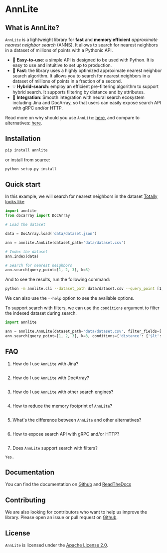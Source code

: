 # AnnLite


## What is AnnLite?

`AnnLite` is a lightweight library for **fast** and **memory efficient** *approximate nearest neighbor search* (ANNS).
It allows to search for nearest neighbors in a dataset of millions of points with a Pythonic API.

- 🐥 **Easy-to-use**: a simple API is designed to be used with Python. It is easy to use and intuitive to set up to production.
- 🐎 **Fast**: the library uses a highly optimized approximate nearest neighbor search algorithm. It allows you to
    search for nearest neighbors in a dataset of millions of points in a fraction of a second.
- 💡 **Hybrid-search**: employ an efficient pre-filtering algorithm to support hybrid search. It supports filtering
    by distance and by attributes.
- 🍱 **Integration**: Smooth integration with neural search ecosystem including Jina and DocArray, so that users can easily
    expose search API with gRPC and/or HTTP.

Read more on why should you use `AnnLite`: [here](), and compare to alternatives: [here]().


## Installation

```bash
pip install annlite
```

or install from source:

```bash
python setup.py install
```

## Quick start

In this example, we will search for nearest neighbors in the dataset [Totally looks like]()

```python
import annlite
from docarray import DocArray

# Load the dataset

data = DocArray.load('data/dataset.json')

ann = annlite.AnnLite(dataset_path='data/dataset.csv')

# Index the dataset
ann.index(data)

# Search for nearest neighbors
ann.search(query_point=[1, 2, 3], k=3)
```

And to see the results, run the following command:

```bash
python -m annlite.cli --dataset_path data/dataset.csv --query_point [1, 2, 3] --k 3
```

We can also use the `--help` option to see the available options.

To support search with filters, we can use the `conditions` argument to filter the indexed dataset during search.

```python
import annlite

ann = annlite.AnnLite(dataset_path='data/dataset.csv', filter_fields=['city'])
ann.search(query_point=[1, 2, 3], k=3, conditions={'distance': {'$lt': 1}})
```

## FAQ

1. How do I use `AnnLite` with Jina?

```python
```

2. How do I use `AnnLite` with DocArray?

```python
```

3. How do I use `AnnLite` with other search engines?

```python
```

4. How to reduce the memory footprint of `AnnLite`?

```python
```

5. What's the difference between `AnnLite` and other alternatives?

```python
```

6. How to expose search API with gRPC and/or HTTP?

```python
```

7. Does `AnnLite` support search with filters?

```text
Yes.
```


## Documentation

You can find the documentation on [Github]() and [ReadTheDocs]()

## Contributing

We are also looking for contributors who want to help us improve the library.
Please open an issue or pull request on [Github]().

## License

`AnnLite` is licensed under the [Apache License 2.0]().
